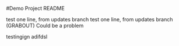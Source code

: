 #Demo Project README

test one line, from updates branch
test one line, from updates branch  (GRABOUT)
Could be a problem

testingign
adifdsl